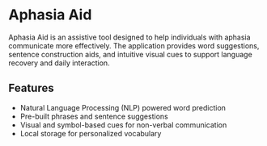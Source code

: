# Aphasia Aid

Aphasia Aid is an assistive tool designed to help individuals with aphasia communicate more effectively. The application provides word suggestions, sentence construction aids, and intuitive visual cues to support language recovery and daily interaction.

## Features

- Natural Language Processing (NLP) powered word prediction
- Pre-built phrases and sentence suggestions
- Visual and symbol-based cues for non-verbal communication
- Local storage for personalized vocabulary



